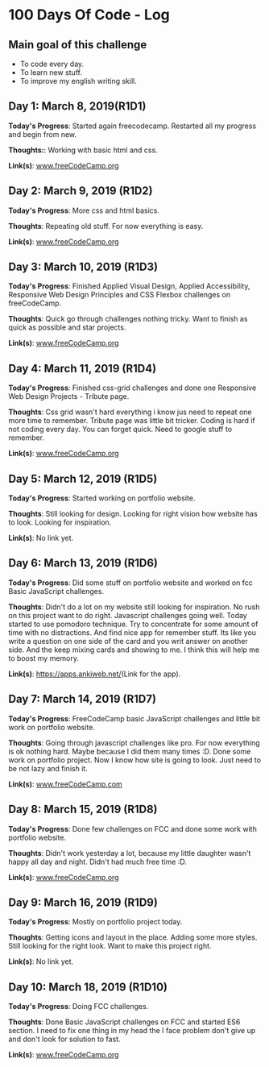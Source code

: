 # 100 Days Of Code - Log

## Main goal of this challenge

* To code every day.
* To learn new stuff.
* To improve my english writing skill.

## Day 1: March 8, 2019(R1D1)

**Today's Progress**: Started again freecodecamp. Restarted all my progress and begin from new.

**Thoughts:**: Working with basic html and css.

**Link(s)**: www.freeCodeCamp.org 

## Day 2: March 9, 2019 (R1D2)

**Today's Progress**: More css and html basics.

**Thoughts**: Repeating old stuff. For now everything is easy.

**Link(s)**: www.freeCodeCamp.org

## Day 3: March 10, 2019 (R1D3)

**Today's Progress**: Finished Applied Visual Design, Applied Accessibility, Responsive Web Design Principles and CSS Flexbox challenges on freeCodeCamp.

**Thoughts**: Quick go through challenges nothing tricky.  Want to finish as quick as possible and star projects.

**Link(s)**: www.freeCodeCamp.org

## Day 4: March 11, 2019 (R1D4)

**Today's Progress**: Finished css-grid challenges and done one Responsive Web Design Projects - Tribute page.

**Thoughts**: Css grid wasn't hard everything i know jus need to repeat one more time to remember. Tribute page was little bit tricker. Coding is hard if not coding every day. You can forget quick. Need to google stuff to remember. 

**Link(s)**: www.freeCodeCamp.org 

## Day 5: March 12, 2019 (R1D5)

**Today's Progress**: Started working on portfolio website.

**Thoughts**: Still looking for design. Looking for right vision how website has to look. Looking for inspiration.

**Link(s)**: No link yet.

## Day 6: March 13, 2019 (R1D6)

**Today's Progress**: Did some stuff on portfolio website and worked on fcc Basic JavaScript challenges.

**Thoughts**: Didn't do a lot on my website still looking for inspiration. No rush on this project want to do right. Javascript challenges going well. Today started to use pomodoro technique. Try to concentrate for some amount of time with no distractions. And find nice app for remember stuff. Its like you write a question on one side of the card and you writ answer on another side. And the keep mixing cards and showing to me. I think this will  help me to boost my memory.

**Link(s)**: <https://apps.ankiweb.net/>(Link for the app).

## Day 7: March 14, 2019 (R1D7)

**Today's Progress**: FreeCodeCamp basic JavaScript challenges and little bit work on portfolio website.

**Thoughts**:   Going through javascript challenges like pro. For now everything is ok nothing hard. Maybe because I did them many times :D. Done some work on portfolio project. Now I know how site is going to look. Just need to be not lazy and finish it.

**Link(s)**: www.freeCodeCamp.com

## Day 8: March 15, 2019 (R1D8)

**Today's Progress**: Done few challenges on FCC and done some work with portfolio website.

**Thoughts**: Didn't work yesterday a lot, because my little daughter wasn't happy all day and night. Didn't had much free time :D.

**Link(s)**: www.freeCodeCamp.org

## Day 9: March 16, 2019 (R1D9)

**Today's Progress**: Mostly on portfolio project today.

**Thoughts**: Getting icons and layout in the place. Adding some more styles. Still looking for the right look. Want to make this project right.

**Link(s)**: No link yet.

## Day 10: March 18, 2019 (R1D10)

**Today's Progress**: Doing FCC challenges.

**Thoughts**: Done Basic JavaScript challenges on FCC and started ES6 section. I need to fix one thing in my head the I face problem don't give up and don't look for solution to fast.

**Link(s)**: www.freeCodeCamp.org

